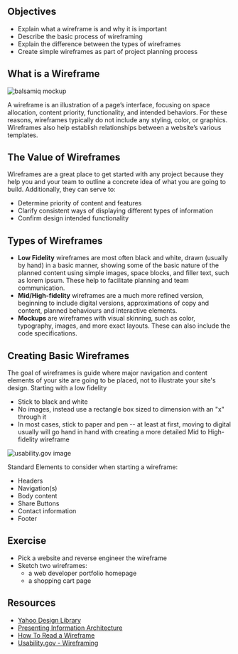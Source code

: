 ## Objectives
- Explain what a wireframe is and why it is important
- Describe the basic process of wireframing
- Explain the difference between the types of wireframes
- Create simple wireframes as part of project planning process

## What is a Wireframe
![balsamiq mockup](https://media.balsamiq.com/img/examples/mytunez-sketch.png)

A wireframe is an illustration of a page’s interface, focusing on space allocation, content priority, functionality, and intended behaviors. For these reasons, wireframes typically do not include any styling, color, or graphics. Wireframes also help establish relationships between a website’s various templates.

## The Value of Wireframes
Wireframes are a great place to get started with any project because they help you and your team to outline a concrete idea of what you are going to build. Additionally, they can serve to:
- Determine priority of content and features
- Clarify consistent ways of displaying different types of information
- Confirm design intended functionality

## Types of Wireframes
- **Low Fidelity** wireframes are most often black and white, drawn (usually by hand) in a basic manner, showing some of the basic nature of the planned content using simple images, space blocks, and filler text, such as lorem ipsum. These help to facilitate planning and team communication.
- **Mid/High-fidelity** wireframes are a much more refined version, beginning to include digital versions, approximations of copy and content, planned behaviours and interactive elements.
- **Mockups** are wireframes with visual skinning, such as color, typography, images, and more exact layouts. These can also include the code specifications.

## Creating Basic Wireframes
The goal of wireframes is guide where major navigation and content elements of your site are going to be placed, not to illustrate your site's design. Starting with a low fidelity
- Stick to black and white
- No images, instead use a rectangle box sized to dimension with an "x" through it
- In most cases, stick to paper and pen -- at least at first, moving to digital usually will go hand in hand with creating a more detailed Mid to High-fidelity wireframe

![usability.gov image](https://www.usability.gov/sites/default/files/images/w1.JPG)

Standard Elements to consider when starting a wireframe:
- Headers
- Navigation(s)
- Body content
- Share Buttons
- Contact information
- Footer


## Exercise
- Pick a website and reverse engineer the wireframe
- Sketch two wireframes:
  - a web developer portfolio homepage
  - a shopping cart page


## Resources
- [Yahoo Design Library](https://developer.yahoo.com/ypatterns/)
- [Presenting Information Architecture](http://webstyleguide.com/wsg3/3-information-architecture/4-presenting-information.html)
- [How To Read a Wireframe](http://blog.fuzzymath.com/wp-content/uploads/2011/07/Fuzzy-Math-How-to-read-a-wireframe.pdf)
- [Usability.gov - Wireframing](https://www.usability.gov/how-to-and-tools/methods/wireframing.html)
